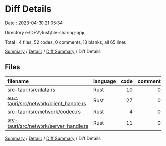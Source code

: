 # Diff Details

Date : 2023-04-30 21:05:34

Directory e:\\DEV\\Rust\\file-sharing-app

Total : 4 files,  52 codes, 0 comments, 13 blanks, all 65 lines

[Summary](results.md) / [Details](details.md) / [Diff Summary](diff.md) / Diff Details

## Files
| filename | language | code | comment | blank | total |
| :--- | :--- | ---: | ---: | ---: | ---: |
| [src-tauri/src/data.rs](/src-tauri/src/data.rs) | Rust | 10 | 0 | 4 | 14 |
| [src-tauri/src/network/client_handle.rs](/src-tauri/src/network/client_handle.rs) | Rust | 27 | 0 | 7 | 34 |
| [src-tauri/src/network/codec.rs](/src-tauri/src/network/codec.rs) | Rust | 4 | 0 | 0 | 4 |
| [src-tauri/src/network/server_handle.rs](/src-tauri/src/network/server_handle.rs) | Rust | 11 | 0 | 2 | 13 |

[Summary](results.md) / [Details](details.md) / [Diff Summary](diff.md) / Diff Details